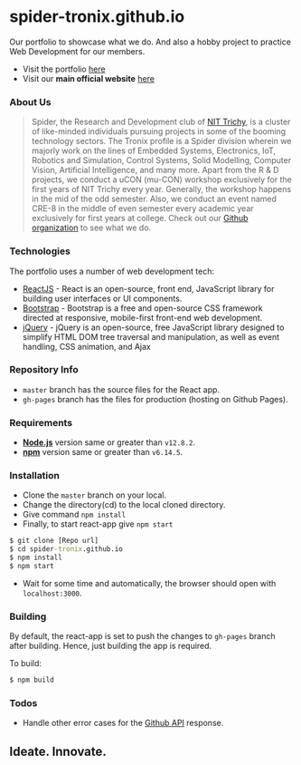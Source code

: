 # spider-tronix.github.io

Our portfolio to showcase what we do. And also a hobby project to practice Web Development for our members. 

 - Visit the portfolio [here](https://spider-tronix.github.io)
 - Visit our **main official website** [here](https://spider.nitt.edu)

### About Us

  > Spider, the Research and Development club of [NIT Trichy](https://www.nitt.edu), is a cluster of like-minded individuals pursuing projects in some of the booming technology sectors. The Tronix profile is a Spider division wherein we majorly work on the lines of Embedded Systems,  Electronics, IoT, Robotics and Simulation, Control Systems, Solid Modelling, Computer Vision, Artificial Intelligence, and many more. Apart from the R & D projects, we conduct a uCON (mu-CON) workshop exclusively for the first years of NIT Trichy every year. Generally, the workshop happens in the mid of the odd semester. Also, we conduct an event named CRE-8 in the middle of even semester every academic year exclusively for first years at college. 
  > Check out our [Github organization](https://github.com/orgs/spider-tronix/) to see what we do.

### Technologies

The portfolio uses a number of web development tech:

* [ReactJS](https://reactjs.org/) - React is an open-source, front end, JavaScript library for building user interfaces or UI components.
* [Bootstrap](https://getbootstrap.com/) - Bootstrap is a free and open-source CSS framework directed at responsive, mobile-first front-end web development.
* [jQuery](https://jquery.com/) - jQuery is an open-source, free JavaScript library designed to simplify HTML DOM tree traversal and manipulation, as well as event handling, CSS animation, and Ajax

### Repository Info

* ```master``` branch has the source files for the React app.
* ```gh-pages``` branch has the files for production (hosting on Github Pages).

### Requirements
- [**Node.js**](https://nodejs.org/en/) version same or greater than ```v12.8.2```.
- [**npm**](https://www.npmjs.com/) version same or greater than ```v6.14.5```.

### Installation

- Clone the ```master``` branch on your local. 
- Change the directory(cd) to the local cloned directory. 
- Give command ```npm install```
- Finally, to start react-app give ```npm start```

```cmd
$ git clone [Repo url]
$ cd spider-tronix.github.io
$ npm install
$ npm start
```
- Wait for some time and automatically, the browser should open with ```localhost:3000```. 

### Building

By default, the react-app is set to push the changes to ```gh-pages``` branch after building. Hence, just building the app is required. 

To build:
```cmd
$ npm build
```

### Todos

 - Handle other error cases for the [Github API](https://docs.github.com/en/free-pro-team@latest/rest) response. 

## **Ideate. Innovate.**